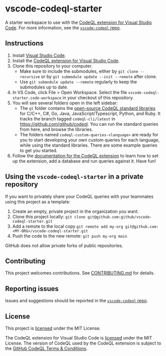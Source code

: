 # vscode-codeql-starter

A starter workspace to use with the [CodeQL extension for Visual Studio Code](https://marketplace.visualstudio.com/items?itemName=github.vscode-codeql). For more information, see the [`vscode-codeql` repo](https://github.com/github/vscode-codeql/).

## Instructions

1. Install [Visual Studio Code](https://code.visualstudio.com).
1. Install the [CodeQL extension for Visual Studio Code](https://marketplace.visualstudio.com/items?itemName=github.vscode-codeql).
1. Clone this repository to your computer.
    - Make sure to include the submodules, either by `git clone --recursive` or by `git submodule update --init --remote` after clone.
    - Use `git submodule update --remote` regularly to keep the submodules up to date.
1. In VS Code, click File > Open Workspace. Select the file `vscode-codeql-starter.code-workspace` in your checkout of this repository.
1. You will see several folders open in the left sidebar:
    - The `ql` folder contains the [open-source CodeQL standard libraries](https://github.com/github/codeql/tree/codeql-cli/latest) for C/C++, C#, Go, Java, JavaScript/Typescript, Python, and Ruby. It tracks the branch tagged `codeql-cli/latest` in https://github.com/github/codeql. You can run the standard queries from here, and browse the libraries.
    - The folders named `codeql-custom-queries-<language>` are ready for you to start developing your own custom queries for each language, while using the standard libraries. There are some example queries to get you started.
1. Follow the [documentation for the CodeQL extension](https://docs.github.com/en/code-security/codeql-for-vs-code/) to learn how to set up the extension, add a database and run queries against it. Have fun!

## Using the `vscode-codeql-starter` in a private repository

If you want to privately share your CodeQL queries with your teammates using this project as a template:

1. Create an empty, private project in the organization you want.
1. Clone this project locally: `git clone git@github.com:github/vscode-codeql-starter.git`
1. Add a remote to the local copy `git remote add my-org git@github.com:<MY-ORG>/vscode-codeql-starter.git`
1. Push the code to the new remote: `git push my-org main`

GitHub does not allow private forks of public repositories.

## Contributing

This project welcomes contributions. See [CONTRIBUTING.md](CONTRIBUTING.md) for details.

## Reporting issues

Issues and suggestions should be reported in the [`vscode-codeql` repo](https://github.com/github/vscode-codeql/issues/new/choose).

## License

This project is [licensed](LICENSE.md) under the MIT License. 

The CodeQL extension for Visual Studio Code is [licensed](https://github.com/github/vscode-codeql/blob/main/extensions/ql-vscode/LICENSE.md) under the MIT License. The version of CodeQL used by the CodeQL extension is subject to the [GitHub CodeQL Terms & Conditions](https://securitylab.github.com/tools/codeql/license).
